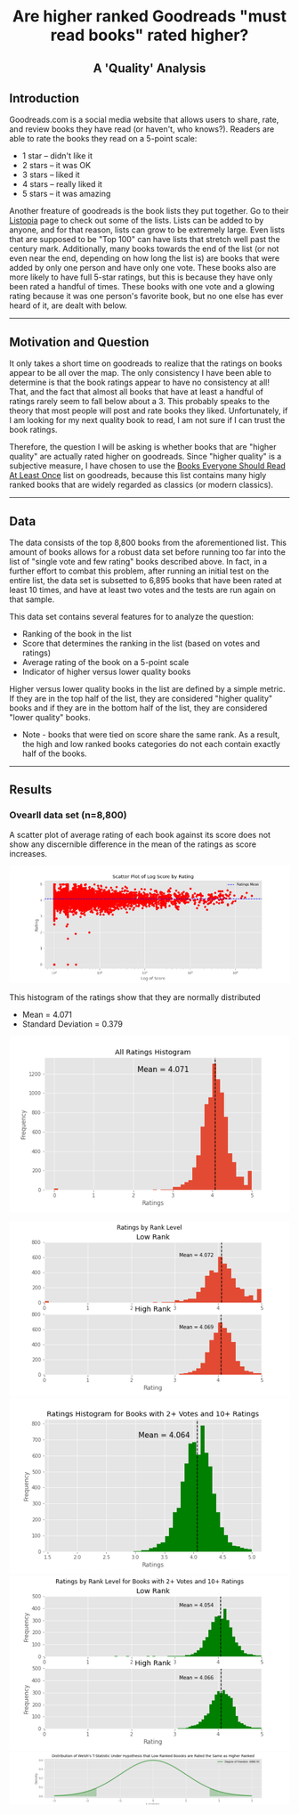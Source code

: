 # <div align="center"> Are higher ranked Goodreads "must read books" rated higher? </div>
## <div align="center"> A 'Quality' Analysis </div>

## Introduction
Goodreads.com is a social media website that allows users to share, rate, and review books they have read (or haven't, who knows?). Readers are able to rate the books they read on a 5-point scale:

* 1 star – didn't like it
* 2 stars – it was OK
* 3 stars – liked it
* 4 stars – really liked it
* 5 stars – it was amazing

Another freature of goodreads is the book lists they put together. Go to their [Listopia](https://www.goodreads.com/list)
page to check out some of the lists. Lists can be added to by anyone, and for that reason, lists can grow to be extremely large. Even lists that are supposed to be "Top 100" can have lists that stretch well past the century mark. Additionally, many books towards the end of the list (or not even near the end, depending on how long the list is) are books that were added by only one person and have only one vote. These books also are more likely to have full 5-star ratings, but this is because they have only been rated a handful of times. These books with one vote and a glowing rating because it was one person's favorite book, but no one else has ever heard of it, are dealt with below.

<hr>

## Motivation and Question
It only takes a short time on goodreads to realize that the ratings on books appear to be all over the map. The only consistency I have been able to determine is that the book ratings appear to have no consistency at all! That, and the fact that almost all books that have at least a handful of ratings rarely seem to fall below about a 3. This probably speaks to the theory that most people will post and rate books they liked. Unfortunately, if I am looking for my next quality book to read, I am not sure if I can trust the book ratings.

Therefore, the question I will be asking is whether books that are "higher quality" are actually rated higher on goodreads. Since "higher quality" is a subjective measure, I have chosen to use the [Books Everyone Should Read At Least Once](https://www.goodreads.com/list/show/264.Books_That_Everyone_Should_Read_At_Least_Once) list on goodreads, because this list contains many higly ranked books that are widely regarded as classics (or modern classics).

<hr>

## Data

The data consists of the top 8,800 books from the aforementioned list. This amount of books allows for a robust data set before running too far into the list of "single vote and few rating" books described above. In fact, in a further effort to combat this problem, after running an initial test on the entire list, the data set is subsetted to 6,895 books that have been rated at least 10 times, and have at least two votes and the tests are run again on that sample.

This data set contains several features for to analyze the question:

* Ranking of the book in the list
* Score that determines the ranking in the list (based on votes and ratings)
* Average rating of the book on a 5-point scale
* Indicator of higher versus lower quality books

Higher versus lower quality books in the list are defined by a simple metric. If they are in the top half of the list, they are considered "higher quality" books and if they are in the bottom half of the list, they are considered "lower quality" books.
* Note - books that were tied on score share the same rank. As a result, the high and low ranked books categories do not each contain exactly half of the books.

<hr>

## Results

### Ovearll data set (n=8,800)

A scatter plot of average rating of each book against its score does not show any discernible difference in the mean of the ratings as score increases.

![Fig 1. Scatter Plot of Rating vs Score](img/scatter_rating_score.png)

This histogram of the ratings show that they are normally distributed
* Mean = 4.071
* Standard Deviation = 0.379

![Histogram of overall ratings](img/all_ratings_histogram.png)




![Histogram of overall ratings by rank](img/all_ratings_by_rank_histogram.png)
![Histogram of condensed data ratings](img/sufficient_ratings_histogram.png)
![Histogram of condensed data ratings by rank](img/sufficient_ratings_by_rank_histogram.png)
![Ttest distribution](img/2_sided_ttest_distribution.png)


